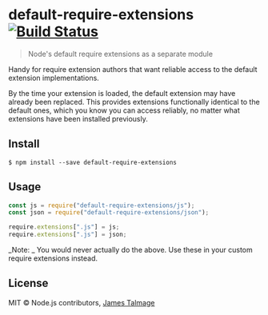 # default-require-extensions [![Build Status](https://travis-ci.org/jamestalmage/default-require-extensions.svg?branch=master)](https://travis-ci.org/jamestalmage/default-require-extensions)

> Node's default require extensions as a separate module

Handy for require extension authors that want reliable access to the default extension implementations.

By the time your extension is loaded, the default extension may have already been replaced. This provides extensions functionally identical to the default ones, which you know you can access reliably, no matter what extensions have been installed previously.

## Install

```
$ npm install --save default-require-extensions
```

## Usage

```js
const js = require("default-require-extensions/js");
const json = require("default-require-extensions/json");

require.extensions[".js"] = js;
require.extensions[".js"] = json;
```

_Note: _ You would never actually do the above. Use these in your custom require extensions instead.

## License

MIT © Node.js contributors, [James Talmage](http://github.com/jamestalmage)
